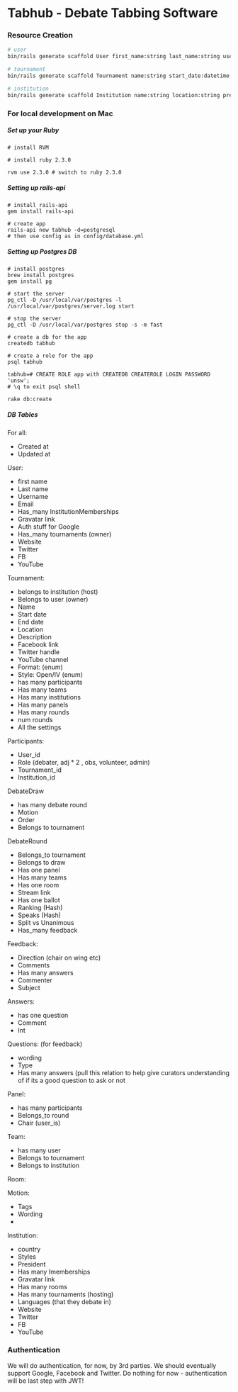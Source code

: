 # Tabhub - Debate Tabbing Software

### Resource Creation
```bash
# user
bin/rails generate scaffold User first_name:string last_name:string username:string{24}:uniq email:string:uniq

# tournament
bin/rails generate scaffold Tournament name:string start_date:datetime end_date:datetime location:string description:text debate_format:string tournament_type:string number_of_rounds:integer owner_id:integer institution_id:integer

# institution
bin/rails generate scaffold Institution name:string location:string president_id:integer website:string twitter_handle:string facebook_page:string youtube_channel:string founded_at:datetime
```

### For local development on Mac

##### Set up your Ruby

```
# install RVM

# install ruby 2.3.0

rvm use 2.3.0 # switch to ruby 2.3.0
````

##### Setting up rails-api
```
# install rails-api
gem install rails-api

# create app
rails-api new tabhub -d=postgresql
# then use config as in config/database.yml
```

##### Setting up Postgres DB
```
# install postgres
brew install postgres
gem install pg

# start the server
pg_ctl -D /usr/local/var/postgres -l /usr/local/var/postgres/server.log start

# stop the server
pg_ctl -D /usr/local/var/postgres stop -s -m fast

# create a db for the app
createdb tabhub

# create a role for the app
psql tabhub

tabhub=# CREATE ROLE app with CREATEDB CREATEROLE LOGIN PASSWORD 'unsw';
# \q to exit psql shell

rake db:create
```

##### DB Tables

For all:
- Created at
- Updated at

User:
- first name
- Last name
- Username
- Email
- Has_many InstitutionMemberships
- Gravatar link
- Auth stuff for Google
- Has_many tournaments (owner)
- Website
- Twitter
- FB
- YouTube

Tournament:
- belongs to institution (host)
- Belongs to user (owner)
- Name
- Start date
- End date
- Location
- Description
- Facebook link
- Twitter handle
- YouTube channel
- Format: (enum)
- Style: Open/IV (enum)
- has many participants
- Has many teams
- Has many institutions
- Has many panels
- Has many rounds
- num rounds
- All the settings

Participants:
- User_id
- Role (debater, adj * 2 , obs, volunteer, admin)
- Tournament_id
- Institution_id

DebateDraw
- has many debate round
- Motion
- Order
- Belongs to tournament

DebateRound
- Belongs_to tournament
- Belongs to draw
- Has one panel
- Has many teams
- Has one room
- Stream link
- Has one ballot
- Ranking (Hash)
- Speaks (Hash)
- Split vs Unanimous
- Has_many feedback

Feedback:
- Direction (chair on wing etc)
- Comments
- Has many answers
- Commenter
- Subject

Answers:
- has one question
- Comment
- Int

Questions: (for feedback)
- wording
- Type
- Has many answers (pull this relation to help give curators understanding of if its a good question to ask or not

Panel:
- has many participants
- Belongs_to round
- Chair (user_is)

Team:
- has many user
- Belongs to tournament
- Belongs to institution

Room:

Motion:
- Tags
- Wording
-

Institution:
- country
- Styles
- President
- Has many Imemberships
- Gravatar link
- Has many rooms
- Has many tournaments (hosting)
- Languages (that they debate in)
- Website
- Twitter
- FB
- YouTube

### Authentication
We will do authentication, for now, by 3rd parties.
We should eventually support Google, Facebook and Twitter.
Do nothing for now - authentication will be last step with JWT!

